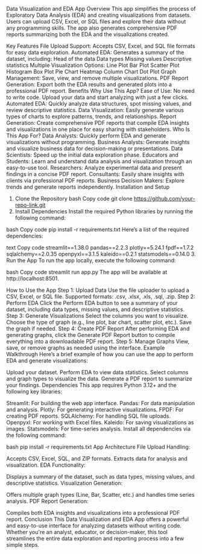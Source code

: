 Data Visualization and EDA App
Overview
This app simplifies the process of Exploratory Data Analysis (EDA) and creating visualizations from datasets. Users can upload CSV, Excel, or SQL files and explore their data without any programming skills. The app also generates comprehensive PDF reports summarizing both the EDA and the visualizations created.

Key Features
File Upload Support: Accepts CSV, Excel, and SQL file formats for easy data exploration.
Automated EDA: Generates a summary of the dataset, including:
Head of the data
Data types
Missing values
Descriptive statistics
Multiple Visualization Options:
Line Plot
Bar Plot
Scatter Plot
Histogram
Box Plot
Pie Chart
Heatmap
Column Chart
Dot Plot
Graph Management: Save, view, and remove multiple visualizations.
PDF Report Generation: Export both the EDA results and generated plots into a professional PDF report.
Benefits
Why Use This App?
Ease of Use: No need to write code. Upload your data and start analyzing with just a few clicks.
Automated EDA: Quickly analyze data structures, spot missing values, and review descriptive statistics.
Data Visualization: Easily generate various types of charts to explore patterns, trends, and relationships.
Report Generation: Create comprehensive PDF reports that compile EDA insights and visualizations in one place for easy sharing with stakeholders.
Who Is This App For?
Data Analysts: Quickly perform EDA and generate visualizations without programming.
Business Analysts: Generate insights and visualize business data for decision-making or presentations.
Data Scientists: Speed up the initial data exploration phase.
Educators and Students: Learn and understand data analysis and visualization through an easy-to-use tool.
Researchers: Analyze experimental data and present findings in a concise PDF report.
Consultants: Easily share insights with clients via professional PDF reports.
Business Decision Makers: Explore trends and generate reports independently.
Installation and Setup
1. Clone the Repository
bash
Copy code
git clone https://github.com/your-repo-link.git
2. Install Dependencies
Install the required Python libraries by running the following command:

bash
Copy code
pip install -r requirements.txt
Here’s a list of the required dependencies:

text
Copy code
streamlit==1.38.0
pandas==2.2.3
plotly==5.24.1
fpdf==1.7.2
sqlalchemy==2.0.35
openpyxl==3.1.5
kaleido==0.2.1
statsmodels==0.14.0
3. Run the App
To run the app locally, execute the following command:

bash
Copy code
streamlit run app.py
The app will be available at http://localhost:8501.

How to Use the App
Step 1: Upload Data
Use the file uploader to upload a CSV, Excel, or SQL file.
Supported formats: .csv, .xlsx, .xls, .sql, .zip.
Step 2: Perform EDA
Click the Perform EDA button to see a summary of your dataset, including data types, missing values, and descriptive statistics.
Step 3: Generate Visualizations
Select the columns you want to visualize.
Choose the type of graph (e.g., line plot, bar chart, scatter plot, etc.).
Save the graph if needed.
Step 4: Create PDF Report
After performing EDA and generating graphs, click the Generate PDF Report button to compile everything into a downloadable PDF report.
Step 5: Manage Graphs
View, save, or remove graphs as needed using the interface.
Example Walkthrough
Here’s a brief example of how you can use the app to perform EDA and generate visualizations:

Upload your dataset.
Perform EDA to view data statistics.
Select columns and graph types to visualize the data.
Generate a PDF report to summarize your findings.
Dependencies
This app requires Python 3.12+ and the following key libraries:

Streamlit: For building the web app interface.
Pandas: For data manipulation and analysis.
Plotly: For generating interactive visualizations.
FPDF: For creating PDF reports.
SQLAlchemy: For handling SQL file uploads.
Openpyxl: For working with Excel files.
Kaleido: For saving visualizations as images.
Statsmodels: For time-series analysis.
Install all dependencies via the following command:

bash
pip install -r requirements.txt
App Architecture
File Upload Handling:

Accepts CSV, Excel, SQL, and ZIP formats.
Extracts data for analysis and visualization.
EDA Functionality:

Displays a summary of the dataset, such as data types, missing values, and descriptive statistics.
Visualization Generation:

Offers multiple graph types (Line, Bar, Scatter, etc.) and handles time series analysis.
PDF Report Generation:

Compiles both EDA insights and visualizations into a professional PDF report.
Conclusion
This Data Visualization and EDA App offers a powerful and easy-to-use interface for analyzing datasets without writing code. Whether you're an analyst, educator, or decision-maker, this tool streamlines the entire data exploration and reporting process into a few simple steps.
